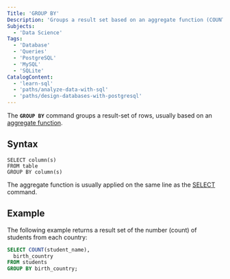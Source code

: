 ```yaml
---
Title: 'GROUP BY'
Description: 'Groups a result set based on an aggregate function (COUNT(), MIN(), MAX(), SUM(), AVG()). It lists the number in each group.'
Subjects:
  - 'Data Science'
Tags:
  - 'Database'
  - 'Queries'
  - 'PostgreSQL'
  - 'MySQL'
  - 'SQLite'
CatalogContent:
  - 'learn-sql'
  - 'paths/analyze-data-with-sql'
  - 'paths/design-databases-with-postgresql'
---
```


The **`GROUP BY`** command groups a result-set of rows, usually based on an [aggregate function](https://www.codecademy.com/resources/docs/sql/aggregate-functions).

## Syntax

```pseudo
SELECT column(s)
FROM table
GROUP BY column(s)
```

The aggregate function is usually applied on the same line as the [SELECT](https://www.codecademy.com/resources/docs/sql/commands/select) command.

## Example

The following example returns a result set of the number (count) of students from each country:

```sql
SELECT COUNT(student_name),
  birth_country
FROM students
GROUP BY birth_country;
```
